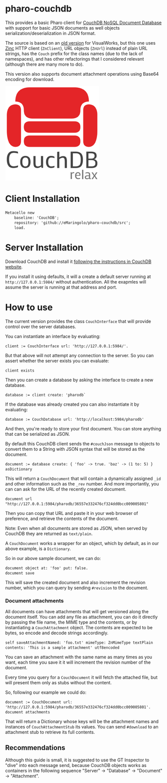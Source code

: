 # pharo-couchdb
This provides a basic Pharo client for [CouchDB NoSQL Document Database](https://couchdb.org) with support for basic JSON documents as well objects serialization/deserialization in JSON format.

The source is based on an [old version](https://cwiki.apache.org/confluence/display/COUCHDB/Smalltalk) for VisualWorks, but this one uses [Zinc](https://github.com/svenvc/Zinc) HTTP client (`ZnClient`), URL objects (`ZnUrl`) instead of plain URL strings, has the `Couch` prefix for the class names (due to the lack of namespaces), and has other refactorings that I considered relevant (although there are many more to do).

This version also supports document attachment operations using Base64 encoding for download.

![CouchDB](couchdb-vertical-logo.png)

# Client Installation
```smalltalk
Metacello new
	baseline: 'CouchDB';
	repository: 'github://eMaringolo/pharo-couchdb/src';
	load.
```

# Server Installation
Download CouchDB and install it [following the instructions in CouchDB website](https://couchdb.apache.org/#download). 

If you install it using defaults, it will a create a default server running at `http://127.0.0.1:5984/` without authentication. All the exapmles will assume the server is running at that address and port.


# How to use

The current version provides the class `CouchInterface` that will provide control over the server databases.

You can instantiate an interface by evaluating:

```smalltalk
client := CouchInterface url: 'http://127.0.0.1:5984/'.
```

But that above will not attempt any connection to the server. So you can assert whether the server exists you can evaluate:
```smalltalk
client exists
```

Then you can create a database by asking the interface to create a new database.
```smalltalk
database := client create: 'pharodb`
```

If the database was already created you can also instantiate it by evaluating:
```smalltalk
database := CouchDatabase url: 'http://localhost:5984/pharodb'
```

And then, you're ready to store your first document. You can store anything that can be serialized as JSON. 

By default this CouchDB client sends the `#couchJson` message to objects to convert them to a String with JSON syntax that will be stored as the document.

```smalltalk
document := database create: { 'foo' -> true. 'baz' -> (1 to: 5) } asDictionary 
```

This will return a `CouchDocument` that will contain a dynamically assigned `_id` and other information such as the `_rev` number. And more importantly, you can can ask for the URL of the recently created document.

```smalltalk
document url "http://127.0.0.1:5984/pharodb/36557e332476cf324dd0bcc009005801"
```

Then you can copy that URL and paste it in your web browser of preference, and retrieve the contents of the document.

Note: Even when all documents are stored as JSON, when served by CouchDB they are returned as `text/plain`.

A `CouchDocument` works a wrapper for an object, which by default, as in our above example, is a `Dictionary`.

So in our above sample document, we can do:

```
document object at: 'foo' put: false.
document save
```

This will save the created document and also increment the revision number, which you can query by sending `#revision` to the document.

### Document attachments

All documents can have attachments that will get versioned along the document itself. You can add any file as attachment, you can do it directly by passing the file name, the MIME type and the contents, or by instantiating a `CouchAttachment` object.
The contents are expected to be bytes, so encode and decode strings accordingly.

```smalltalk
self saveAttachmentNamed: 'foo.txt' mimeType: ZnMimeType textPlain contents: 'This is a sample attachment' utf8encoded
```

You can save an attachment with the same name as many times as you want, each time you save it it will increment the revision number of the document.

Every time you query for a `CouchDocument` it will fetch the attached file, but will present them only as stubs without the content.

So, following our example we could do:
```smalltalk
document := CouchDocument url: 'http://127.0.0.1:5984/pharodb/36557e332476cf324dd0bcc009005801'.
document attachments
```

That will return a Dictionary whose keys will be the attachment names and instances of `CouchAttachmentStub` its values. You can send `#download` to an attachment stub to retrieve its full contents.


## Recommendations

Although this guide is small, it is suggested to use the GT Inspector to "dive" into each message send, because CouchDB objects works as containers in the following sequence "Server" -> "Database" -> "Document" -> "Attachment".

